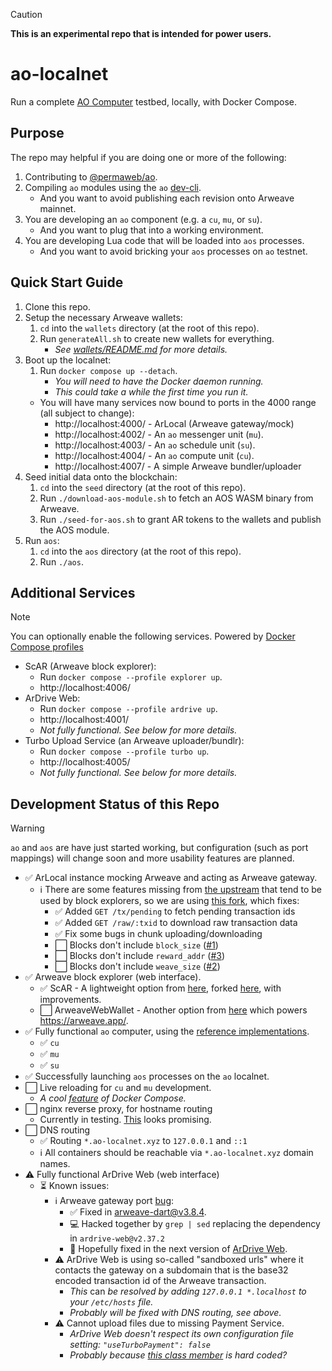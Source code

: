 > [!CAUTION]
> **This is an experimental repo that is intended for power users.**

# ao-localnet

Run a complete [AO Computer](http://ao.computer/) testbed, locally, with Docker Compose.

## Purpose

The repo may helpful if you are doing one or more of the following:

1. Contributing to [@permaweb/ao](https://github.com/permaweb/ao).
1. Compiling `ao` modules using the `ao` [dev-cli](https://github.com/permaweb/dev-cli).
   - And you want to avoid publishing each revision onto Arweave mainnet.
1. You are developing an `ao` component (e.g. a `cu`, `mu`, or `su`).
   - And you want to plug that into a working environment.
1. You are developing Lua code that will be loaded into `aos` processes.
   - And you want to avoid bricking your `aos` processes on `ao` testnet.

## Quick Start Guide

1. Clone this repo.
1. Setup the necessary Arweave wallets:
    1. `cd` into the `wallets` directory (at the root of this repo).
    1. Run `generateAll.sh` to create new wallets for everything.
        - _See [wallets/README.md](wallets/README.md) for more details._
1. Boot up the localnet:
    1. Run `docker compose up --detach`.
        - _You will need to have the Docker daemon running._
        - _This could take a while the first time you run it._
      - You will have many services now bound to ports in the 4000 range (all subject to change):
          - http://localhost:4000/ - ArLocal (Arweave gateway/mock)
          - http://localhost:4002/ - An `ao` messenger unit (`mu`).
          - http://localhost:4003/ - An `ao` schedule unit (`su`).
          - http://localhost:4004/ - An `ao` compute unit (`cu`).
          - http://localhost:4007/ - A simple Arweave bundler/uploader
1. Seed initial data onto the blockchain:
    1. `cd` into the `seed` directory (at the root of this repo).
    1. Run `./download-aos-module.sh` to fetch an AOS WASM binary from Arweave.
    1. Run `./seed-for-aos.sh` to grant AR tokens to the wallets and publish the AOS module.
1. Run `aos`:
    1. `cd` into the `aos` directory (at the root of this repo).
    1. Run `./aos`.

## Additional Services

> [!NOTE]
> You can optionally enable the following services.
> Powered by [Docker Compose profiles](https://docs.docker.com/compose/profiles/)

- ScAR (Arweave block explorer):
  - Run `docker compose --profile explorer up`.
  - http://localhost:4006/
- ArDrive Web:
  - Run `docker compose --profile ardrive up`.
  - http://localhost:4001/
  - _Not fully functional. See below for more details._
- Turbo Upload Service (an Arweave uploader/bundlr):
  - Run `docker compose --profile turbo up`.
  - http://localhost:4005/
  - _Not fully functional. See below for more details._

## Development Status of this Repo

> [!WARNING]
> `ao` and `aos` are have just started working, but configuration (such as port mappings) will change soon
> and more usability features are planned.

- ✅ ArLocal instance mocking Arweave and acting as Arweave gateway.
  - ℹ️ There are some features missing from [the upstream](https://github.com/textury/arlocal)
    that tend to be used by block explorers, so we are using
    [this fork](https://github.com/MichaelBuhler/arlocal), which fixes:
    - ✅ Added `GET /tx/pending` to fetch pending transaction ids
    - ✅ Added `GET /raw/:txid` to download raw transaction data
    - ✅ Fix some bugs in chunk uploading/downloading
    - ⬜ Blocks don't include `block_size` ([#1](https://github.com/MichaelBuhler/arlocal/issues/1))
    - ⬜ Blocks don't include `reward_addr` ([#3](https://github.com/MichaelBuhler/arlocal/issues/3))
    - ⬜ Blocks don't include `weave_size` ([#2](https://github.com/MichaelBuhler/arlocal/issues/2))
- ✅ Arweave block explorer (web interface).
  - ✅ ScAR - A lightweight option from [here](https://github.com/renzholy/scar),
    forked [here](https://github.com/MichaelBuhler/scar), with improvements.
  - ⬜ ArweaveWebWallet - Another option from [here](https://github.com/jfbeats/ArweaveWebWallet)
    which powers https://arweave.app/.
- ✅ Fully functional `ao` computer, using the
  [reference implementations](https://github.com/permaweb/ao/servers).
  - ✅ `cu`
  - ✅ `mu`
  - ✅ `su`
- ✅ Successfully launching `aos` processes on the `ao` localnet.
- ⬜ Live reloading for `cu` and `mu` development.
  - _A cool [feature](https://docs.docker.com/compose/compose-file/develop/) of Docker Compose._
- ⬜ nginx reverse proxy, for hostname routing
  - Currently in testing. [This](https://hub.docker.com/r/nginxproxy/nginx-proxy) looks promising.
- ⬜ DNS routing
  - ✅ Routing `*.ao-localnet.xyz` to `127.0.0.1` and `::1`
  - ℹ️ All containers should be reachable via `*.ao-localnet.xyz` domain names.
- ⚠️ Fully functional ArDrive Web (web interface)
  - ⏳ Known issues:
    - ℹ️ Arweave gateway port [bug](https://github.com/ardriveapp/arweave-dart/issues/59):
      - ✅ Fixed in [arweave-dart@v3.8.4](https://github.com/ardriveapp/arweave-dart/releases/tag/v3.8.4).
      - 💻 Hacked together by `grep | sed` replacing the dependency in `ardrive-web@v2.37.2`
      - 🙏 Hopefully fixed in the next version of [ArDrive Web](https://github.com/ardriveapp/ardrive-web).
    - ⚠️ ArDrive Web is using so-called "sandboxed urls" where it contacts the gateway on a subdomain that is
      the base32 encoded transaction id of the Arweave transaction.
      - _This_ can _be resolved by adding `127.0.0.1 *.localhost` to your `/etc/hosts` file._
      - _Probably will be fixed with DNS routing, see above._
    - ⚠️ Cannot upload files due to missing Payment Service.
      - _ArDrive Web doesn't respect its own configuration file setting: `"useTurboPayment": false`_
      - _Probably because
      [this class member](https://github.com/ardriveapp/ardrive-web/blob/v2.37.2/lib/turbo/services/payment_service.dart#L13)
      is hard coded?_
